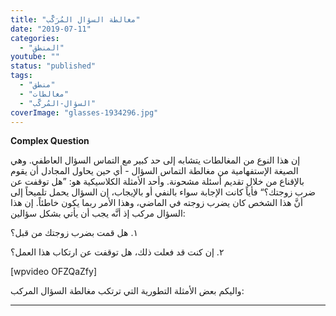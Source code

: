 ```yaml
---
title: "مغالطة السؤال المُرَكَّب"
date: "2019-07-11"
categories: 
  - "المنطق"
youtube: ""
status: "published"
tags: 
  - "منطق"
  - "مغالطات"
  - "السؤال-المُركَّب"
coverImage: "glasses-1934296.jpg"
---
```


**Complex Question**

إن هذا النوع من المغالطات يتشابه إلى حد كبير مع التماس السؤال العاطفي. وهي الصيغة الإستفهامية من مغالطة التماس السؤال - أي حين يحاول المجادل أن يقوم بالإقناع من خلال تقديم أسئلة مشحونة. وأحد الأمثلة الكلاسيكية هو: ”هل توقفت عن ضرب زوجتك؟“ فأياً كانت الإجابة سواء بالنفي أو بالإيجاب، إن السؤال يحمل تلميحاً إلى أنَّ هذا الشخص كان يضرب زوجته في الماضي، وهذا الأمر ربما يكون خاطئاً. إن هذا السؤال مركب إذ أنَّه يجب أن يأتي بشكل سؤالين:

١. هل قمت بضرب زوجتك من قبل؟

٢. إن كنت قد فعلت ذلك، هل توقفت عن ارتكاب هذا العمل؟

\[wpvideo OFZQaZfy\]

واليكم بعض الأمثلة التطورية التي ترتكب مغالطة السؤال المركب:

* * *
